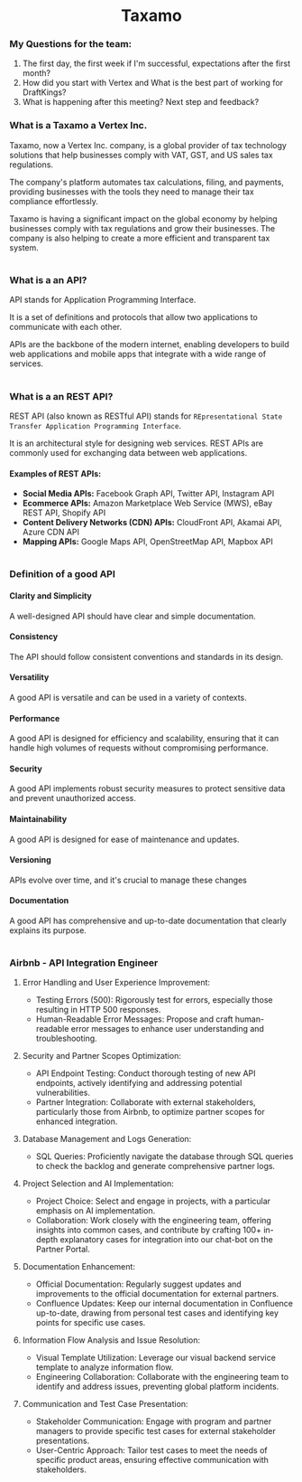 <h1 align="center">Taxamo</h1>

### My Questions for the team:
1. The first day, the first week if I'm successful, expectations after the first month?
2. How did you start with Vertex and What is the best part of working for DraftKings?
3. What is happening after this meeting? Next step and feedback?


### What is a Taxamo a Vertex Inc.
Taxamo, now a Vertex Inc. company, is a global provider of tax technology solutions that help businesses comply with VAT, GST, and US sales tax regulations. 

The company's platform automates tax calculations, filing, and payments, providing businesses with the tools they need to manage their tax compliance effortlessly.

Taxamo is having a significant impact on the global economy by helping businesses comply with tax regulations and grow their businesses. The company is also helping to create a more efficient and transparent tax system.
#

### What is a an API?
API stands for Application Programming Interface. 

It is a set of definitions and protocols that allow two applications to communicate with each other. 

APIs are the backbone of the modern internet, enabling developers to build web applications and mobile apps that integrate with a wide range of services.

#

### What is a an REST API?
REST API (also known as RESTful API) stands for ``REpresentational State Transfer Application Programming Interface``. 

It is an architectural style for designing web services. REST APIs are commonly used for exchanging data between web applications.

#### Examples of REST APIs:

- **Social Media APIs:** Facebook Graph API, Twitter API, Instagram API
- **Ecommerce APIs:** Amazon Marketplace Web Service (MWS), eBay REST API, Shopify API
- **Content Delivery Networks (CDN) APIs:** CloudFront API, Akamai API, Azure CDN API
- **Mapping APIs:** Google Maps API, OpenStreetMap API, Mapbox API

#
### Definition of a good API

#### Clarity and Simplicity
A well-designed API should have clear and simple documentation. 

#### Consistency
The API should follow consistent conventions and standards in its design.

#### Versatility
A good API is versatile and can be used in a variety of contexts.

#### Performance
A good API is designed for efficiency and scalability, ensuring that it can handle high volumes of requests without compromising performance.

#### Security
A good API implements robust security measures to protect sensitive data and prevent unauthorized access. 

#### Maintainability
A good API is designed for ease of maintenance and updates.

#### Versioning
APIs evolve over time, and it's crucial to manage these changes 

#### Documentation
A good API has comprehensive and up-to-date documentation that clearly explains its purpose.

#
### Airbnb - API Integration Engineer

1. Error Handling and User Experience Improvement:

    - Testing Errors (500): Rigorously test for errors, especially those resulting in HTTP 500 responses.
    - Human-Readable Error Messages: Propose and craft human-readable error messages to enhance user understanding and troubleshooting.

2. Security and Partner Scopes Optimization:

    - API Endpoint Testing: Conduct thorough testing of new API endpoints, actively identifying and addressing potential vulnerabilities.
    - Partner Integration: Collaborate with external stakeholders, particularly those from Airbnb, to optimize partner scopes for enhanced integration.

3. Database Management and Logs Generation:

    - SQL Queries: Proficiently navigate the database through SQL queries to check the backlog and generate comprehensive partner logs.

4. Project Selection and AI Implementation:

    - Project Choice: Select and engage in projects, with a particular emphasis on AI implementation.
    - Collaboration: Work closely with the engineering team, offering insights into common cases, and contribute by crafting 100+ in-depth explanatory cases for integration into our chat-bot on the Partner Portal.

5. Documentation Enhancement:

    - Official Documentation: Regularly suggest updates and improvements to the official documentation for external partners.
    - Confluence Updates: Keep our internal documentation in Confluence up-to-date, drawing from personal test cases and identifying key points for specific use cases.

6. Information Flow Analysis and Issue Resolution:

    - Visual Template Utilization: Leverage our visual backend service template to analyze information flow.
    - Engineering Collaboration: Collaborate with the engineering team to identify and address issues, preventing global platform incidents.

7. Communication and Test Case Presentation:

    - Stakeholder Communication: Engage with program and partner managers to provide specific test cases for external stakeholder presentations.
    - User-Centric Approach: Tailor test cases to meet the needs of specific product areas, ensuring effective communication with stakeholders.

#